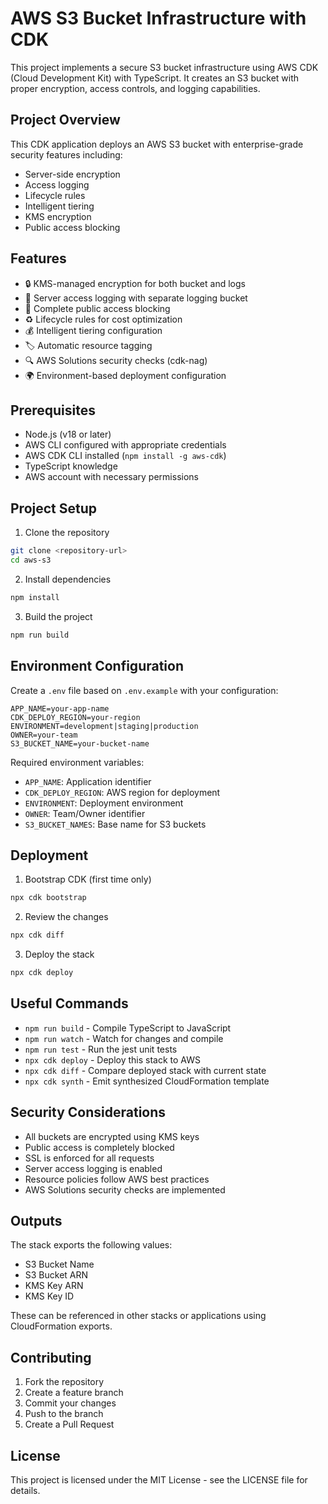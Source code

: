 # AWS S3 Bucket Infrastructure with CDK

This project implements a secure S3 bucket infrastructure using AWS CDK (Cloud Development Kit) with TypeScript. It creates an S3 bucket with proper encryption, access controls, and logging capabilities.

## Project Overview

This CDK application deploys an AWS S3 bucket with enterprise-grade security features including:
- Server-side encryption
- Access logging
- Lifecycle rules
- Intelligent tiering
- KMS encryption
- Public access blocking

## Features

- 🔒 KMS-managed encryption for both bucket and logs
- 📝 Server access logging with separate logging bucket
- 🚫 Complete public access blocking
- ♻️ Lifecycle rules for cost optimization
- 💰 Intelligent tiering configuration
- 🏷️ Automatic resource tagging
- 🔍 AWS Solutions security checks (cdk-nag)
- 🌍 Environment-based deployment configuration

## Prerequisites

- Node.js (v18 or later)
- AWS CLI configured with appropriate credentials
- AWS CDK CLI installed (`npm install -g aws-cdk`)
- TypeScript knowledge
- AWS account with necessary permissions

## Project Setup

1. Clone the repository
```bash
git clone <repository-url>
cd aws-s3
```

2. Install dependencies
```bash
npm install
```

3. Build the project
```bash
npm run build
```

## Environment Configuration

Create a `.env` file based on `.env.example` with your configuration:

```env
APP_NAME=your-app-name
CDK_DEPLOY_REGION=your-region
ENVIRONMENT=development|staging|production
OWNER=your-team
S3_BUCKET_NAME=your-bucket-name
```

Required environment variables:
- `APP_NAME`: Application identifier
- `CDK_DEPLOY_REGION`: AWS region for deployment
- `ENVIRONMENT`: Deployment environment
- `OWNER`: Team/Owner identifier
- `S3_BUCKET_NAMES`: Base name for S3 buckets

## Deployment

1. Bootstrap CDK (first time only)
```bash
npx cdk bootstrap
```

2. Review the changes
```bash
npx cdk diff
```

3. Deploy the stack
```bash
npx cdk deploy
```

## Useful Commands

- `npm run build` - Compile TypeScript to JavaScript
- `npm run watch` - Watch for changes and compile
- `npm run test` - Run the jest unit tests
- `npx cdk deploy` - Deploy this stack to AWS
- `npx cdk diff` - Compare deployed stack with current state
- `npx cdk synth` - Emit synthesized CloudFormation template

## Security Considerations

- All buckets are encrypted using KMS keys
- Public access is completely blocked
- SSL is enforced for all requests
- Server access logging is enabled
- Resource policies follow AWS best practices
- AWS Solutions security checks are implemented

## Outputs

The stack exports the following values:
- S3 Bucket Name
- S3 Bucket ARN
- KMS Key ARN
- KMS Key ID

These can be referenced in other stacks or applications using CloudFormation exports.

## Contributing

1. Fork the repository
2. Create a feature branch
3. Commit your changes
4. Push to the branch
5. Create a Pull Request

## License

This project is licensed under the MIT License - see the LICENSE file for details.
